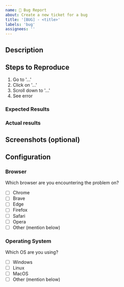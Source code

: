 ```yaml
---
name: 🐛 Bug Report
about: Create a new ticket for a bug
title: '[BUG] - <title>'
labels: 'bug'
assignees: ''
---
```


## Description

<!-- Please include a brief description of the bug encountered -->

## Steps to Reproduce

<!-- Please include full steps to reproduce so that we can reproduce the problem. -->

1. Go to '...'
2. Click on '...'
3. Scroll down to '...'
4. See error

### Expected Results

<!-- what did you want to see? -->

### Actual results

<!-- what did you see? -->

## Screenshots (optional)

<!--
      Consider also attaching screenshots and/or videos to better
      illustrate the issue.

      You can upload them directly on GitHub by dragging and dropping into this issue.
      Beware that video file size is limited to 10MB.
-->

## Configuration

### Browser

Which browser are you encountering the problem on?

- [ ] Chrome
- [ ] Brave
- [ ] Edge
- [ ] Firefox
- [ ] Safari
- [ ] Opera
- [ ] Other (mention below)

### Operating System

Which OS are you using?

- [ ] Windows
- [ ] Linux
- [ ] MacOS
- [ ] Other (mention below)
